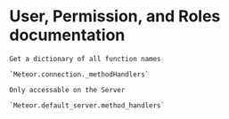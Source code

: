 # User, Permission, and Roles documentation

    Get a dictionary of all function names

    `Meteor.connection._methodHandlers`

    Only accessable on the Server

    `Meteor.default_server.method_handlers`
